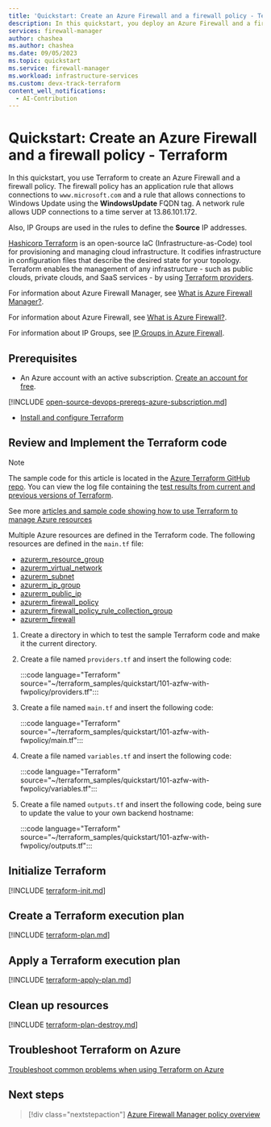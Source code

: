 ```yaml
---
title: 'Quickstart: Create an Azure Firewall and a firewall policy - Terraform'
description: In this quickstart, you deploy an Azure Firewall and a firewall policy using Terraform.
services: firewall-manager
author: chashea
ms.author: chashea
ms.date: 09/05/2023
ms.topic: quickstart
ms.service: firewall-manager
ms.workload: infrastructure-services
ms.custom: devx-track-terraform
content_well_notifications:
  - AI-Contribution
---
```


# Quickstart: Create an Azure Firewall and a firewall policy - Terraform

In this quickstart, you use Terraform to create an Azure Firewall and a firewall policy. The firewall policy has an application rule that allows connections to `www.microsoft.com` and a rule that allows connections to Windows Update using the **WindowsUpdate** FQDN tag. A network rule allows UDP connections to a time server at 13.86.101.172.

Also, IP Groups are used in the rules to define the **Source** IP addresses.

[Hashicorp Terraform](https://www.terraform.io/) is an open-source IaC (Infrastructure-as-Code) tool for provisioning and managing cloud infrastructure. It codifies infrastructure in configuration files that describe the desired state for your topology. Terraform enables the management of any infrastructure - such as public clouds, private clouds, and SaaS services - by using [Terraform providers](https://www.terraform.io/language/providers).  

For information about Azure Firewall Manager, see [What is Azure Firewall Manager?](overview.md).

For information about Azure Firewall, see [What is Azure Firewall?](../firewall/overview.md).

For information about IP Groups, see [IP Groups in Azure Firewall](../firewall/ip-groups.md).

## Prerequisites

- An Azure account with an active subscription. [Create an account for free](https://azure.microsoft.com/free/?WT.mc_id=A261C142F).

[!INCLUDE [open-source-devops-prereqs-azure-subscription.md](~/azure-dev-docs-pr/articles/includes/open-source-devops-prereqs-azure-subscription.md)]

- [Install and configure Terraform](/azure/developer/terraform/quickstart-configure)

## Review and Implement the Terraform code

> [!NOTE]
> The sample code for this article is located in the [Azure Terraform GitHub repo](https://github.com/Azure/terraform/tree/master/quickstart/101-front-door-classic). You can view the log file containing the [test results from current and previous versions of Terraform](https://github.com/Azure/terraform/tree/master/quickstart/101-front-door-classic/TestRecord.md).
>
> See more [articles and sample code showing how to use Terraform to manage Azure resources](/azure/terraform)

Multiple Azure resources are defined in the Terraform code. The following resources are defined in the `main.tf` file:

- [azurerm_resource_group](https://registry.terraform.io/providers/hashicorp/azurerm/latest/docs/resources/resource_group)
- [azurerm_virtual_network](https://registry.terraform.io/providers/hashicorp/azurerm/latest/docs/resources/virtual_network)
- [azurerm_subnet](https://registry.terraform.io/providers/hashicorp/azurerm/latest/docs/resources/subnet)
- [azurerm_ip_group](https://registry.terraform.io/providers/hashicorp/azurerm/latest/docs/resources/ip_group)
- [azurerm_public_ip](https://registry.terraform.io/providers/hashicorp/azurerm/latest/docs/resources/public_ip)
- [azurerm_firewall_policy](https://registry.terraform.io/providers/hashicorp/azurerm/latest/docs/resources/firewall_policy)
- [azurerm_firewall_policy_rule_collection_group](https://registry.terraform.io/providers/hashicorp/azurerm/latest/docs/resources/firewall_policy_rule_collection_group)
- [azurerm_firewall](https://registry.terraform.io/providers/hashicorp/azurerm/latest/docs/resources/firewall)

1. Create a directory in which to test the sample Terraform code and make it the current directory.

1. Create a file named `providers.tf` and insert the following code:

    :::code language="Terraform" source="~/terraform_samples/quickstart/101-azfw-with-fwpolicy/providers.tf":::

1. Create a file named `main.tf` and insert the following code:

    :::code language="Terraform" source="~/terraform_samples/quickstart/101-azfw-with-fwpolicy/main.tf":::

1. Create a file named `variables.tf` and insert the following code:

    :::code language="Terraform" source="~/terraform_samples/quickstart/101-azfw-with-fwpolicy/variables.tf":::

1. Create a file named `outputs.tf` and insert the following code, being sure to update the value to your own backend hostname:

    :::code language="Terraform" source="~/terraform_samples/quickstart/101-azfw-with-fwpolicy/outputs.tf":::

## Initialize Terraform

[!INCLUDE [terraform-init.md](~/azure-dev-docs-pr/articles/terraform/includes/terraform-init.md)]

## Create a Terraform execution plan

[!INCLUDE [terraform-plan.md](~/azure-dev-docs-pr/articles/terraform/includes/terraform-plan.md)]

## Apply a Terraform execution plan

[!INCLUDE [terraform-apply-plan.md](~/azure-dev-docs-pr/articles/terraform/includes/terraform-apply-plan.md)]

## Clean up resources

[!INCLUDE [terraform-plan-destroy.md](~/azure-dev-docs-pr/articles/terraform/includes/terraform-plan-destroy.md)]

## Troubleshoot Terraform on Azure

[Troubleshoot common problems when using Terraform on Azure](/azure/developer/terraform/troubleshoot)

## Next steps

> [!div class="nextstepaction"]
> [Azure Firewall Manager policy overview](policy-overview.md)
